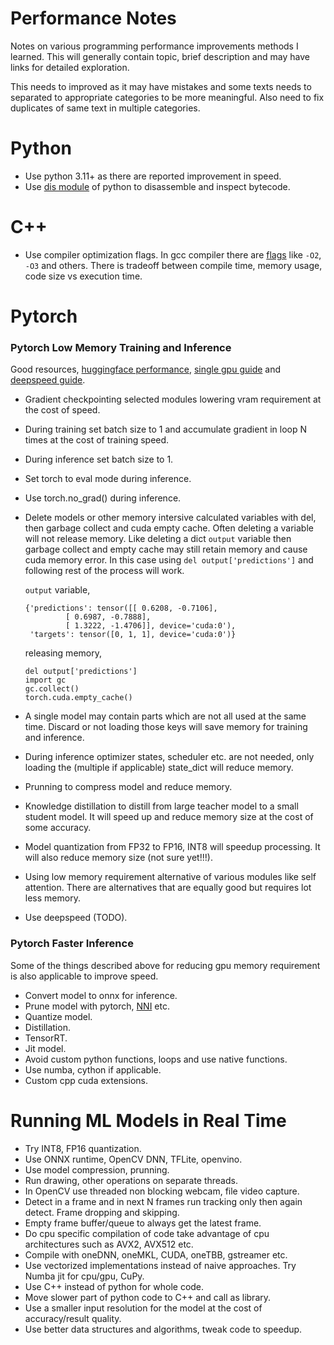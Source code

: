 # Performance Notes

Notes on various programming performance improvements methods I learned. This will generally contain topic, brief description and may have links for detailed exploration.

This needs to improved as it may have mistakes and some texts needs to separated to appropriate categories to be more meaningful. Also need to fix duplicates of same text in multiple categories.

# Python

- Use python 3.11+ as there are reported improvement in speed.
- Use [dis module](https://docs.python.org/3/library/dis.html) of python to disassemble and inspect bytecode.

# C++

- Use compiler optimization flags. In gcc compiler there are [flags](https://www.rapidtables.com/code/linux/gcc/gcc-o.html) like `-O2`, `-O3` and others. There is tradeoff between compile time, memory usage, code size vs execution time.

# Pytorch 

### Pytorch Low Memory Training and Inference

Good resources, [huggingface performance](https://huggingface.co/docs/transformers/performance), [single gpu guide](https://huggingface.co/docs/transformers/perf_train_gpu_one) and [deepspeed guide](https://huggingface.co/docs/transformers/main_classes/deepspeed).

- Gradient checkpointing selected modules lowering vram requirement at the cost of speed. 
- During training set batch size to 1 and accumulate gradient in loop N times at the cost of training speed.
- During inference set batch size to 1.
- Set torch to eval mode during inference.
- Use torch.no_grad() during inference.
- Delete models or other memory intersive calculated variables with del, then garbage collect and cuda empty cache. Often deleting a variable will not release memory. Like deleting a dict `output` variable then garbage collect and empty cache may still retain memory and cause cuda memory error. In this case using `del output['predictions']` and following rest of the process will work.

  `output` variable,
  ```
  {'predictions': tensor([[ 0.6208, -0.7106],
           [ 0.6987, -0.7888],
           [ 1.3222, -1.4706]], device='cuda:0'),
   'targets': tensor([0, 1, 1], device='cuda:0')}
  ```

  releasing memory,
  ```
  del output['predictions']
  import gc
  gc.collect()
  torch.cuda.empty_cache()
  ``` 
- A single model may contain parts which are not all used at the same time. Discard or not loading those keys will save memory for training and inference.
- During inference optimizer states, scheduler etc. are not needed, only loading the (multiple if applicable) state_dict will reduce memory.
- Prunning to compress model and reduce memory.
- Knowledge distillation to distill from large teacher model to a small student model. It will speed up and reduce memory size at the cost of some accuracy.
- Model quantization from FP32 to FP16, INT8 will speedup processing. It will also reduce memory size (not sure yet!!!).
- Using low memory requirement alternative of various modules like self attention. There are alternatives that are equally good but requires lot less memory.
- Use deepspeed (TODO).

### Pytorch Faster Inference

Some of the things described above for reducing gpu memory requirement is also applicable to improve speed.

- Convert model to onnx for inference.
- Prune model with pytorch, [NNI](https://github.com/microsoft/nni) etc.
- Quantize model.
- Distillation.
- TensorRT.
- Jit model.
- Avoid custom python functions, loops and use native functions.
- Use numba, cython if applicable.
- Custom cpp cuda extensions.

# Running ML Models in Real Time

- Try INT8, FP16 quantization.
- Use ONNX runtime, OpenCV DNN, TFLite, openvino.
- Use model compression, prunning.
- Run drawing, other operations on separate threads.
- In OpenCV use threaded non blocking webcam, file video capture.   
- Detect in a frame and in next N frames run tracking only then again detect. Frame dropping and skipping.
- Empty frame buffer/queue to always get the latest frame.
- Do cpu specific compilation of code take advantage of cpu architectures such as AVX2, AVX512 etc.
- Compile with oneDNN, oneMKL, CUDA, oneTBB, gstreamer etc.
- Use vectorized implementations instead of naive approaches. Try Numba jit for cpu/gpu, CuPy.
- Use C++ instead of python for whole code.
- Move slower part of python code to C++ and call as library.
- Use a smaller input resolution for the model at the cost of accuracy/result quality.
- Use better data structures and algorithms, tweak code to speedup.
